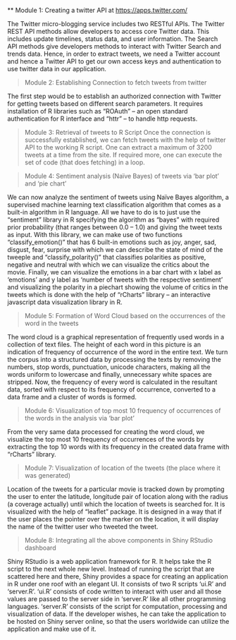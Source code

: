 
** Module 1: Creating a twitter API at https://apps.twitter.com/

The Twitter micro-blogging service includes two RESTful APIs. The Twitter REST API methods allow developers to access core 
Twitter data. This includes update timelines, status data, and user information. The Search API methods give developers methods 
to interact with Twitter Search and trends data. Hence, in order to extract tweets, we need a Twitter account and hence a Twitter 
API to get our own access keys and authentication to use twitter data in our application.

> Module 2: Establishing Connection to fetch tweets from twitter

The first step would be to establish an authorized connection with Twitter for getting tweets based on different search parameters. 
It requires installation of R libraries such as “ROAuth” – an open standard authentication for R interface and “httr” – to handle 
http requests.

> Module 3: Retrieval of tweets to R Script
Once the connection is successfully established, we can fetch tweets with the help of twitter API to the working R script. One 
can extract a maximum of 3200 tweets at a time from the site. If required more, one can execute the set of code 
(that does fetching) in a loop.

> Module 4: Sentiment analysis (Naïve Bayes) of tweets via ‘bar plot’ and ‘pie chart’

We can now analyze the sentiment of tweets using Naïve Bayes algorithm, a supervised machine learning text classification 
algorithm that comes as a built-in algorithm in R language. All we have to do is to just use the “sentiment” library in R 
specifying the algorithm as “bayes” with required prior probability (that ranges between 0.0 – 1.0) and giving the tweet texts 
as input. With this library, we can make use of two functions “classify_emotion()” that has 6 built-in emotions such as joy, 
anger, sad, disgust, fear, surprise with which we can describe the state of mind of the tweeple and “classify_polarity()” 
that classifies polarities as positive, negative and neutral with which we can visualize the critics about the movie. Finally, 
we can visualize the emotions in a bar chart with x label as ‘emotions’ and y label as ‘number of tweets with the 
respective sentiment’ and visualizing the polarity in a piechart showing the volume of critics in the tweets which is done with 
the help of “rCharts” library – an interactive javascript data visualization library in R.

> Module 5: Formation of Word Cloud based on the occurrences of the word in the tweets

The word cloud is a graphical representation of frequently used words in a collection of text files. The height of each word in 
this picture is an indication of frequency of occurrence of the word in the entire text. We turn the corpus into a structured data 
by processing the texts by removing the numbers, stop words, punctuation, unicode characters, making all the words uniform 
to lowercase and finally, unnecessary white spaces are stripped. Now, the frequency of every word is calculated in the resultant 
data, sorted with respect to its frequency of occurrence, converted to a data frame and a cluster of words is formed.  

> Module 6: Visualization of top most 10 frequency of occurrences of the words in the analysis via ‘bar plot’

From the very same data processed for creating the word cloud, we visualize the top most 10 frequency of occurrences of the words 
by extracting the top 10 words with its frequency in the created data frame with “rCharts” library.

> Module 7: Visualization of location of the tweets (the place where it was generated)

Location of the tweets for a particular movie is tracked down by prompting the user to enter the latitude, longitude pair of 
location along with the radius (a coverage actually) until which the location of tweets is searched for. It is visualized with 
the help of “leaflet” package. It is designed in a way that if the user places the pointer over the marker on the location, it 
will display the name of the twitter user who tweeted the tweet.

> Module 8: Integrating all the above components in Shiny RStudio dashboard

Shiny RStudio is a web application framework for R. It helps take the R script to the next whole new level. Instead of running 
the script that are scattered here and there, Shiny provides a space for creating an application in R under one roof with an 
elegant UI. It consists of two R scripts ‘ui.R’ and ‘server.R’. ‘ui.R’ consists of code written to interact with user and all 
those values are passed to the server side in ‘server.R’ like all other programming languages. ‘server.R’ consists of the script 
for computation, processing and visualization of data. If the developer wishes, he can take the application to be hosted on 
Shiny server online, so that the users worldwide can utilize the application and make use of it.
